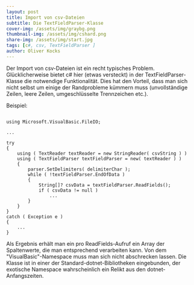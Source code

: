 ```yaml
---
layout: post
title: Import von csv-Dateien
subtitle: Die TextFieldParser-Klasse
cover-img: /assets/img/graybg.png
thumbnail-img: /assets/img/cshard.png
share-img: /assets/img/start.jpg
tags: [c#, csv, TextFieldParser ]
author: Oliver Kocks
---
```


Der Import von csv-Dateien ist ein recht typisches Problem. Glücklicherweise bietet c# hier (etwas versteckt) in der TextFieldParser-Klasse die notwendige Funktionalität. Dies hat den Vorteil, dass man sich
nicht selbst um einige der Randprobleme kümmern muss (unvollständige Zeilen, leere Zeilen, umgeschlüsselte Trennzeichen etc.).

Beispiel:

```

using Microsoft.VisualBasic.FileIO;

...

try
{
	using ( TextReader textReader = new StringReader( csvString ) )
    using ( TextFieldParser textFieldParser = new( textReader ) )
    {
		parser.SetDelimiters( delimiterChar );
        while ( !textFieldParser.EndOfData )
        {
			String[]? csvData = textFieldParser.ReadFields();
            if ( csvData != null )
				...
		}
	}
}
catch ( Exception e ) 
{
	...
}

```
         
Als Ergebnis erhält man ein pro ReadFields-Aufruf ein Array der Spaltenwerte, die man entsprechend verarbeiten kann.
Von dem "VisualBasic"-Namespace muss man sich nicht abschrecken lassen. Die Klasse ist in einer der Standard-dotnet-Bibliotheken eingebunden, der exotische Namespace wahrscheinlich ein Relikt aus den
dotnet-Anfangszeiten.		 


